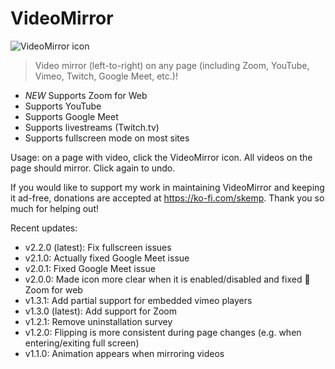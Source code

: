 # VideoMirror

![VideoMirror icon](images/VideoMirror128.png)

> Video mirror (left-to-right) on any page (including Zoom, YouTube, Vimeo, Twitch, Google Meet, etc.)!

- *NEW* Supports Zoom for Web
- Supports YouTube
- Supports Google Meet
- Supports livestreams (Twitch.tv)
- Supports fullscreen mode on most sites

Usage: on a page with video, click the VideoMirror icon. All videos on the page should mirror. Click again to undo.

If you would like to support my work in maintaining VideoMirror and keeping it ad-free, donations are accepted at https://ko-fi.com/skemp.
Thank you so much for helping out!

Recent updates:
- v2.2.0 (latest): Fix fullscreen issues
- v2.1.0: Actually fixed Google Meet issue
- v2.0.1: Fixed Google Meet issue
- v2.0.0: Made icon more clear when it is enabled/disabled and fixed 🤞 Zoom for web
- v1.3.1: Add partial support for embedded vimeo players
- v1.3.0 (latest): Add support for Zoom
- v1.2.1: Remove uninstallation survey
- v1.2.0: Flipping is more consistent during page changes (e.g. when entering/exiting full screen)
- v1.1.0: Animation appears when mirroring videos
